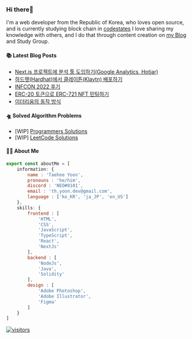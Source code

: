 ### Hi there👋
I'm a web developer from the Republic of Korea, who loves open source, and is currently studying block chain in [codestates](https://www.codestates.com/) 
I love sharing my knowledge with others, and I do that through content creation on [my Blog](https://velog.io/@thyoondev) and Study Group.

<!-- <a href="https://github.com/anuraghazra/github-readme-stats">
    <img align="center" src = "https://github-readme-stats.vercel.app/api?username=thyoondev&count_private=true&show_icons=true&include_all_commits=true&hide_border=true&hide_title=true">
</a> -->

#### 📚 Latest Blog Posts 

<!-- BLOG-POST-LIST:START -->
- [Next.js 프로젝트에 분석 툴 도입하기&lpar;Google Analytics, Hotjar&rpar;](https://velog.io/@thyoondev/Next.js-%ED%94%84%EB%A1%9C%EC%A0%9D%ED%8A%B8%EC%97%90-%EB%B6%84%EC%84%9D-%ED%88%B4-%EB%8F%84%EC%9E%85%ED%95%98%EA%B8%B0)
- [하드햇&lpar;Hardhat&rpar;에서 클레이튼&lpar;Klaytn&rpar; 배포하기](https://velog.io/@thyoondev/%ED%95%98%EB%93%9C%ED%96%87Hardhat%EC%97%90%EC%84%9C-%ED%81%B4%EB%A0%88%EC%9D%B4%ED%8A%BCKlaytn-%EB%B0%B0%ED%8F%AC%ED%95%98%EA%B8%B0)
- [INFCON 2022 후기](https://velog.io/@thyoondev/INFCON-2022-%ED%9B%84%EA%B8%B0)
- [ERC-20 토큰으로 ERC-721 NFT 민팅하기](https://velog.io/@thyoondev/ERC-20-%ED%86%A0%ED%81%B0%EC%9C%BC%EB%A1%9C-ERC-721-NFT-%EB%AF%BC%ED%8C%85%ED%95%98%EA%B8%B0)
- [이더리움의 동작 방식](https://velog.io/@thyoondev/%EC%9D%B4%EB%8D%94%EB%A6%AC%EC%9B%80%EC%9D%98-%EB%8F%99%EC%9E%91-%EB%B0%A9%EC%8B%9D)
<!-- BLOG-POST-LIST:END -->

#### 🛸 Solved Algorithm Problems
- [WIP] [Programmers Solutions](https://github.com/guui-programmers/Programmers-Algorithm/tree/main/thyoondev)
- [WIP] [LeetCode Solutions](https://github.com/Google-wait/codingtest-study/tree/main/thyoondev)


#### 👨‍💻 About Me
```js
export const aboutMe = [
    information: {
        name : 'Taehee Yoon',
        pronouns : 'he/him',
        discord : 'NEO#0101',
        email : 'th.yoon.dev@gmail.com',
        language : ['ko_KR', 'ja_JP', 'en_US']
    },
    skills: {
        frontend : [
            'HTML',
            'CSS',
            'JavaScript',
            'TypeScript',
            'React',
            'NextJs'
        ],
        backend : [
            'NodeJs',
            'Java',
            'Solidity'
        ],
        design : [
            'Adobe Photoshop',
            'Adobe Illustrator',
            'Figma'
        ]
    }
]

```



[![visitors](https://hits.seeyoufarm.com/api/count/incr/badge.svg?url=https%3A%2F%2Fgithub.com%2Fthyoondev%2Fthyoondev&count_bg=%230A54A2&title_bg=%23555555&icon=&icon_color=%23E7E7E7&title=hits&title=visitors&edge_flat=false)](https://hits.seeyoufarm.com)
